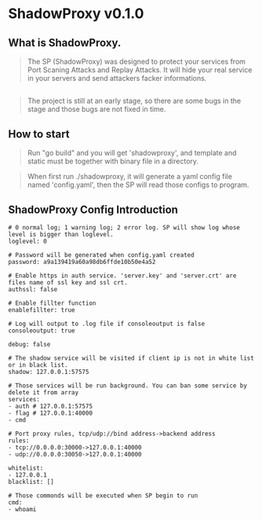 # ShadowProxy v0.1.0
## What is ShadowProxy.
> The SP (ShadowProxy) was designed to protect your services from Port Scaning Attacks and Replay Attacks. It will hide your real service in your servers and send attackers facker informations.
## 
> The project is still at an early stage, so there are some bugs in the stage and those bugs are not fixed in time.
## How to start 
> Run "go build" and you will get 'shadowproxy', and template and static must be together with binary file in a directory.

> When first run ./shadowproxy, it will generate a yaml config file named 'config.yaml', then the SP will read those configs to program.

## ShadowProxy Config Introduction

```
# 0 normal log; 1 warning log; 2 error log. SP will show log whose level is bigger than loglevel.
loglevel: 0 

# Password will be generated when config.yaml created
password: a9a139419a60a98db6ffde10b50e4a52

# Enable https in auth service. 'server.key' and 'server.crt' are files name of ssl key and ssl crt. 
authssl: false

# Enable fillter function
enablefillter: true

# Log will output to .log file if consoleoutput is false
consoleoutput: true

debug: false

# The shadow service will be visited if client ip is not in white list or in black list.
shadow: 127.0.0.1:57575

# Those services will be run background. You can ban some service by delete it from array
services:
- auth # 127.0.0.1:57575
- flag # 127.0.0.1:40000
- cmd

# Port proxy rules, tcp/udp://bind address->backend address
rules:
- tcp://0.0.0.0:30000->127.0.0.1:40000
- udp://0.0.0.0:30050->127.0.0.1:40000

whitelist:
- 127.0.0.1
blacklist: []

# Those commonds will be executed when SP begin to run
cmd:
- whoami
```